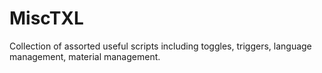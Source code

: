 # MiscTXL

Collection of assorted useful scripts including toggles, triggers, language management, material management.